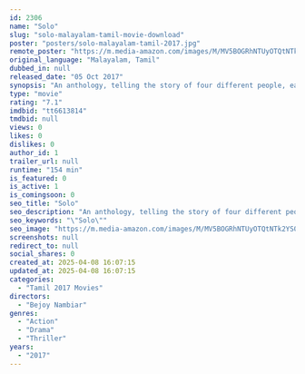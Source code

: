 ```yaml
---
id: 2306
name: "Solo"
slug: "solo-malayalam-tamil-movie-download"
poster: "posters/solo-malayalam-tamil-2017.jpg"
remote_poster: "https://m.media-amazon.com/images/M/MV5BOGRhNTUyOTQtNTk2YS00YTQ2LTgyN2YtNjNlYzA0N2VmZDc5XkEyXkFqcGc@._V1_SX300.jpg"
original_language: "Malayalam, Tamil"
dubbed_in: null
released_date: "05 Oct 2017"
synopsis: "An anthology, telling the story of four different people, each story revolving around four different elements: Earth, Fire, Wind and Water."
type: "movie"
rating: "7.1"
imdbid: "tt6613814"
tmdbid: null
views: 0
likes: 0
dislikes: 0
author_id: 1
trailer_url: null
runtime: "154 min"
is_featured: 0
is_active: 1
is_comingsoon: 0
seo_title: "Solo"
seo_description: "An anthology, telling the story of four different people, each story revolving around four different elements: Earth, Fire, Wind and Water."
seo_keywords: "\"Solo\""
seo_image: "https://m.media-amazon.com/images/M/MV5BOGRhNTUyOTQtNTk2YS00YTQ2LTgyN2YtNjNlYzA0N2VmZDc5XkEyXkFqcGc@._V1_SX300.jpg"
screenshots: null
redirect_to: null
social_shares: 0
created_at: 2025-04-08 16:07:15
updated_at: 2025-04-08 16:07:15
categories:
  - "Tamil 2017 Movies"
directors:
  - "Bejoy Nambiar"
genres:
  - "Action"
  - "Drama"
  - "Thriller"
years:
  - "2017"
---
```


